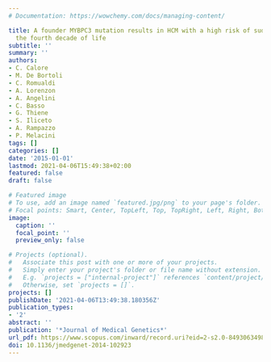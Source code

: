 ```yaml
---
# Documentation: https://wowchemy.com/docs/managing-content/

title: A founder MYBPC3 mutation results in HCM with a high risk of sudden death after
  the fourth decade of life
subtitle: ''
summary: ''
authors:
- C. Calore
- M. De Bortoli
- C. Romualdi
- A. Lorenzon
- A. Angelini
- C. Basso
- G. Thiene
- S. Iliceto
- A. Rampazzo
- P. Melacini
tags: []
categories: []
date: '2015-01-01'
lastmod: 2021-04-06T15:49:38+02:00
featured: false
draft: false

# Featured image
# To use, add an image named `featured.jpg/png` to your page's folder.
# Focal points: Smart, Center, TopLeft, Top, TopRight, Left, Right, BottomLeft, Bottom, BottomRight.
image:
  caption: ''
  focal_point: ''
  preview_only: false

# Projects (optional).
#   Associate this post with one or more of your projects.
#   Simply enter your project's folder or file name without extension.
#   E.g. `projects = ["internal-project"]` references `content/project/deep-learning/index.md`.
#   Otherwise, set `projects = []`.
projects: []
publishDate: '2021-04-06T13:49:38.180356Z'
publication_types:
- '2'
abstract: ''
publication: '*Journal of Medical Genetics*'
url_pdf: https://www.scopus.com/inward/record.uri?eid=2-s2.0-84930634983&doi=10.1136%2fjmedgenet-2014-102923&partnerID=40&md5=09871153d3912153fdd1894bbc4ba81d
doi: 10.1136/jmedgenet-2014-102923
---
```

